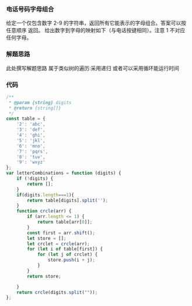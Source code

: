 ### 电话号码字母组合
给定一个仅包含数字 2-9 的字符串，返回所有它能表示的字母组合。答案可以按 任意顺序 返回。
给出数字到字母的映射如下（与电话按键相同）。注意 1 不对应任何字母。

### 解题思路
此处撰写解题思路
属于类似树的遍历:采用递归 或者可以采用循环能运行时间
### 代码

```javascript
/**
 * @param {string} digits
 * @return {string[]}
 */
const table = {
    '2': 'abc',
    '3': 'def',
    '4': 'ghi',
    '5': 'jkl',
    '6': 'mno',
    '7': 'pqrs',
    '8': 'tuv',
    '9': 'wxyz'
};
var letterCombinations = function (digits) {
    if (!digits) {
        return [];
    }
    if(digits.length===1){
        return table[digits].split('');
    }
    function crcle(arr) {
        if (arr.length <= 1) {
            return table[arr[0]];
        }
        const first = arr.shift();
        let store = [];
        let crclet = crcle(arr);
        for (let i of table[first]) {
            for (let j of crclet) {
                store.push(i + j);
            }
        }
        return store;

    }
    return crcle(digits.split(""));
};
```
